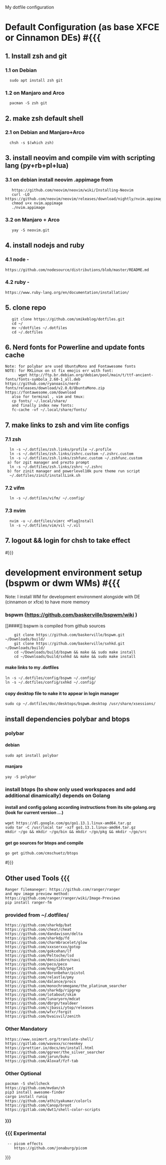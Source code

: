 My dotfile configuration
# Default Configuration (as base XFCE or Cinnamon DEs)   #{{{
##  1. Install zsh and git
### 1.1 on Debian
      sudo apt install zsh git
### 1.2 on Manjaro and Arco
      pacman -S zsh git
##  2.  make zsh default shell
### 2.1 on Debian and Manjaro+Arco
      chsh -s $(which zsh)
##  3.  install neovim and compile vim with scripting lang (py+rb+pl+lua)
### 3.1 on debian install neovim .appimage from
       https://github.com/neovim/neovim/wiki/Installing-Neovim
       curl -LO https://github.com/neovim/neovim/releases/download/nightly/nvim.appimage
       chmod u+x nvim.appimage
       ./nvim.appimage
### 3.2 on Manjaro + Arco
       yay -S neovim.git
##  4.  install nodejs and ruby
### 4.1 node -
	https://github.com/nodesource/distributions/blob/master/README.md
### 4.2 ruby -
	https://www.ruby-lang.org/en/documentation/installation/
##  5.  clone repo
       git clone https://github.com/smikeblog/dotfiles.git
       cd ~/
       mv ~/dotfiles ~/.dotfiles
       cd ~/.dotfiles
##  6.  Nerd fonts for Powerline and update fonts cache
	Note: for polybar are used UbuntuMono and Fontawesome fonts
    NOTE: for MXLinux on st fix emojis err with font:
          wget http://ftp.br.debian.org/debian/pool/main/t/ttf-ancient-fonts/fonts-symbola_2.60-1_all.deb
	https://github.com/ryanoasis/nerd-fonts/releases/download/v2.0.0/UbuntuMono.zip
	https://fontawesome.com/download
       also for terminal , vim and tmux:
       cp fonts/ ~/.local/share/
       and finally index new fonts:
       fc-cache -vf ~/.local/share/fonts/
##  7.  make links to zsh and vim lite configs
### 7.1 zsh
	  ln -s ~/.dotfiles/zsh.links/profile ~/.profile
	  ln -s ~/.dotfiles/zsh.links/zshrc.custom ~/.zshrc.custom
	  ln -s ~/.dotfiles/zsh.links/zshfunc.custom ~/.zshfunc.custom
     a) for zgit manager and prezto prompt
	  ln -s ~/.dotfiles/zsh.links/zshrc ~/.zshrc
     b) for zinit manager and powerlevel10k pure theme run script
      ~/.dotfiles/zinit/installLink.sh
### 7.2 vifm
	  ln -s ~/.dotfiles/vifm/ ~/.config/
### 7.3 nvim
	  nvim -u ~/.dotfiles/vimrc +PlugInstall
	  ln -s ~/.dotfiles/vim/vil ~/.vil
##  7.  logout && login for chsh to take effect
   #}}}

# development environment setup (bspwm or dwm WMs)  #{{{
Note: I install WM for development environment alongside with DE (cinnamon or xfce) to have more memory
### bspwm (https://github.com/baskerville/bspwm/wiki )
[[####]] bspwm is compiled from github sources
```
	git clone https://github.com/baskerville/bspwm.git ~/Downloads/build/
	git clone https://github.com/baskerville/sxhkd.git ~/Downloads/build/
	cd ~/Downloads/build/bspwm && make && sudo make install
	cd ~/Downloads/build/sxhkd && make && sudo make install
```
#### make links to my .dotfiles
	ln -s ~/.dotfiles/config/bspwm ~/.config/
	ln -s ~/.dotfiles/config/sxhkd ~/.config/
#### copy desktop file to nake it to appear in login manager
	sudo cp ~/.dotfiles/doc/desktops/bspwm.desktop /usr/share/xsessions/


## install dependencies polybar and btops
### polybar
#### debian
	sudo apt install polybar

#### manjaro
	yay -S polybar

### install btops (to show only used workspaces and add additional dinamically) depends on Golang
#### install and config golang according instructions from its site golang.org (look for current version ...)
	wget https://dl.google.com/go/go1.13.1.linux-amd64.tar.gz
	sudo tar -C /usr/local tar -xzf go1.13.1.linux-amd64.tar.gz
	mkdir ~/go && mkdir ~/go/bin && mkdir ~/go/pkg && mkdir ~/go/src
#### get go sources for btops and compile
	go get github.com/cmschuetz/btops

   #}}}

## Other used Tools                                        {{{
    Ranger filemaneger: https://github.com/ranger/ranger
    and mpv image preview method: https://github.com/ranger/ranger/wiki/Image-Previews
	pip install ranger-fm

### provided from ~/.dotfiles/
	https://github.com/sharkdp/bat
	https://github.com/cheat/cheat
	https://github.com/dandavison/delta
	https://github.com/sharkdp/fd
	https://github.com/charmbracelet/glow
	https://github.com/xxxserxxx/gotop
	https://github.com/gokcehan/lf
	https://github.com/Peltoche/lsd
	https://github.com/denisidoro/navi
	https://github.com/peco/peco
	https://github.com/knqyf263/pet
	https://github.com/doronbehar/pistol
	https://github.com/relastle/pmy
	https://github.com/dalance/procs
	https://github.com/monochromegane/the_platinum_searcher
	https://github.com/sharkdp/ripgrep
	https://github.com/lotabout/skim
	https://github.com/lunaryorn/mdcat
	https://github.com/dbrgn/tealdeer
	https://github.com/cjbassi/ytop/releases
	https://github.com/wfxr/forgit
	https://github.com/bvaisvil/zenith

### Other Mandatory
	https://www.soimort.org/translate-shell/
	https://gitlab.com/wavexx/screenkey
	https://prettier.io/docs/en/install.html
	https://github.com/ggreer/the_silver_searcher
	https://github.com/jarun/buku
	https://github.com/Aloxaf/fzf-tab

### Other Optional
	pacman -S shellcheck
	https://github.com/mvdan/sh
	pip3 install awesome-finder
	cargo install runiq
	https://github.com/athityakumar/colorls
	https://github.com/Canop/broot
	https://gitlab.com/dwt1/shell-color-scripts
#### }}}


### {{{ Experimental
	 -- picom effects
	    https://github.com/jonaburg/picom

}}}
